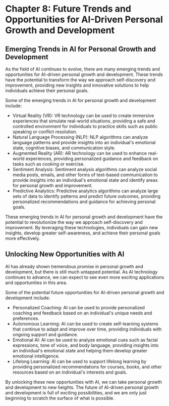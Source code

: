 Chapter 8: Future Trends and Opportunities for AI-Driven Personal Growth and Development
========================================================================================

Emerging Trends in AI for Personal Growth and Development
---------------------------------------------------------

As the field of AI continues to evolve, there are many emerging trends and opportunities for AI-driven personal growth and development. These trends have the potential to transform the way we approach self-discovery and improvement, providing new insights and innovative solutions to help individuals achieve their personal goals.

Some of the emerging trends in AI for personal growth and development include:

* Virtual Reality (VR): VR technology can be used to create immersive experiences that simulate real-world situations, providing a safe and controlled environment for individuals to practice skills such as public speaking or conflict resolution.
* Natural Language Processing (NLP): NLP algorithms can analyze language patterns and provide insights into an individual's emotional state, cognitive biases, and communication style.
* Augmented Reality (AR): AR technology can be used to enhance real-world experiences, providing personalized guidance and feedback on tasks such as cooking or exercise.
* Sentiment Analysis: Sentiment analysis algorithms can analyze social media posts, emails, and other forms of text-based communication to provide insights into an individual's emotional state and identify areas for personal growth and improvement.
* Predictive Analytics: Predictive analytics algorithms can analyze large sets of data to identify patterns and predict future outcomes, providing personalized recommendations and guidance for achieving personal goals.

These emerging trends in AI for personal growth and development have the potential to revolutionize the way we approach self-discovery and improvement. By leveraging these technologies, individuals can gain new insights, develop greater self-awareness, and achieve their personal goals more effectively.

Unlocking New Opportunities with AI
-----------------------------------

AI has already shown tremendous promise in personal growth and development, but there is still much untapped potential. As AI technology continues to advance, we can expect to see even more exciting applications and opportunities in this area.

Some of the potential future opportunities for AI-driven personal growth and development include:

* Personalized Coaching: AI can be used to provide personalized coaching and feedback based on an individual's unique needs and preferences.
* Autonomous Learning: AI can be used to create self-learning systems that continue to adapt and improve over time, providing individuals with ongoing support and guidance.
* Emotional AI: AI can be used to analyze emotional cues such as facial expressions, tone of voice, and body language, providing insights into an individual's emotional state and helping them develop greater emotional intelligence.
* Lifelong Learning: AI can be used to support lifelong learning by providing personalized recommendations for courses, books, and other resources based on an individual's interests and goals.

By unlocking these new opportunities with AI, we can take personal growth and development to new heights. The future of AI-driven personal growth and development is full of exciting possibilities, and we are only just beginning to scratch the surface of what is possible.
